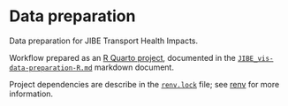# Data preparation
Data preparation for JIBE Transport Health Impacts.

Workflow prepared as an [R Quarto project](https://quarto.org/docs/projects/quarto-projects.html), documented in the [`JIBE_vis-data-preparation-R.md`](./JIBE_vis-data-preparation-R.md) markdown document.

Project dependencies are describe in the [`renv.lock`](./renv.lock) file; see [renv](https://rstudio.github.io/renv/) for more information.

